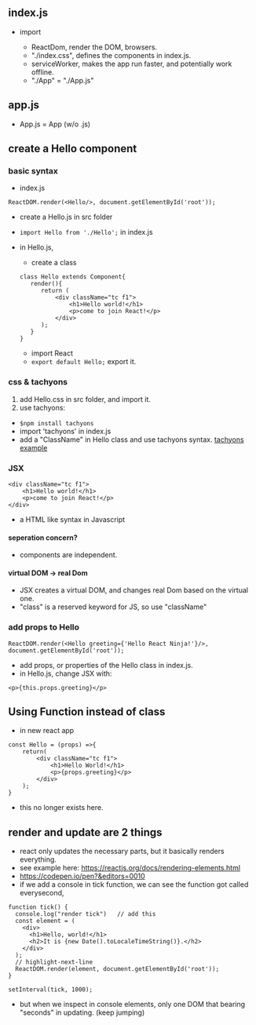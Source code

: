 ## index.js

- import

  - ReactDom, render the DOM, browsers. 
  - "./index.css", defines the components in index.js.
  - serviceWorker, makes the app run faster, and potentially work offline.
  - "./App" = "./App.js"
  
## app.js
- App.js = App (w/o .js)

## create a Hello component

### basic syntax
- index.js
```
ReactDOM.render(<Hello/>, document.getElementById('root'));
```
- create a Hello.js in src folder
- ```import Hello from './Hello';``` in index.js

- in Hello.js, 
  - create a class
  ```
  class Hello extends Component{
	 render(){
		return (
			<div className="tc f1">
				<h1>Hello world!</h1>
				<p>come to join React!</p>	
			</div>
		);
	 }
  }
  
  ```
  - import React
  - ```export default Hello;``` export it.

### css & tachyons

1. add Hello.css in src folder, and import it.
2. use tachyons:
- ```$npm install tachyons```
- import 'tachyons' in index.js
- add a "ClassName" in Hello class and use tachyons syntax.
[tachyons example](https://tachyons.io/docs/typography/scale/)

### JSX
```
<div className="tc f1">
	<h1>Hello world!</h1>
	<p>come to join React!</p>	
</div>
```
- a HTML like syntax in Javascript

#### seperation concern?

- components are independent.

#### virtual DOM -> real Dom
- JSX creates a virtual DOM, and changes real Dom based on the virtual one. 
- "class" is a reserved keyword for JS, so use "className"

### add props to Hello
```
ReactDOM.render(<Hello greeting={'Hello React Ninja!'}/>, document.getElementById('root'));
```
- add props, or properties of the Hello class in index.js.
- in Hello.js, change JSX with:
```
<p>{this.props.greeting}</p>
```

## Using Function instead of class
- in new react app
```
const Hello = (props) =>{
	return(
		<div className="tc f1">
			<h1>Hello World!</h1>
			<p>{props.greeting}</p>
		</div>
	);
}
```
- this no longer exists here.


## render and update are 2 things
- react only updates the necessary parts, but it basically renders everything.
- see example here: https://reactjs.org/docs/rendering-elements.html
- https://codepen.io/pen?&editors=0010
- if we add a console in tick function, we can see the function got called everysecond,
```
function tick() {
  console.log("render tick")   // add this
  const element = (
    <div>
      <h1>Hello, world!</h1>
      <h2>It is {new Date().toLocaleTimeString()}.</h2>
    </div>
  );
  // highlight-next-line
  ReactDOM.render(element, document.getElementById('root'));
}

setInterval(tick, 1000);

```
- but when we inspect in console elements, only one DOM that bearing "seconds" in updating. (keep jumping)




